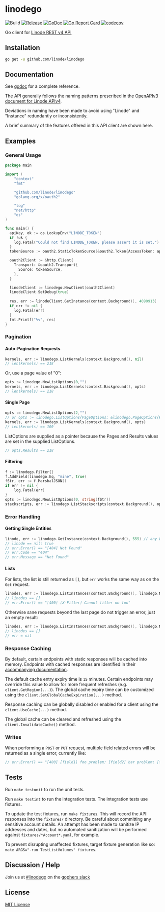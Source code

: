 # linodego

![Build](https://img.shields.io/github/workflow/status/linode/linodego/Testing/main?label=tests)
[![Release](https://img.shields.io/github/v/release/linode/linodego)](https://github.com/linode/linodego/releases/latest)
[![GoDoc](https://godoc.org/github.com/linode/linodego?status.svg)](https://godoc.org/github.com/linode/linodego)
[![Go Report Card](https://goreportcard.com/badge/github.com/linode/linodego)](https://goreportcard.com/report/github.com/linode/linodego)
[![codecov](https://codecov.io/gh/linode/linodego/branch/main/graph/badge.svg)](https://codecov.io/gh/linode/linodego)

Go client for [Linode REST v4 API](https://developers.linode.com/api/v4)

## Installation

```sh
go get -u github.com/linode/linodego
```

## Documentation

See [godoc](https://godoc.org/github.com/linode/linodego) for a complete reference.

The API generally follows the naming patterns prescribed in the [OpenAPIv3 document for Linode APIv4](https://developers.linode.com/api/v4).

Deviations in naming have been made to avoid using "Linode" and "Instance" redundantly or inconsistently.

A brief summary of the features offered in this API client are shown here.

## Examples

### General Usage

```go
package main

import (
	"context"
	"fmt"

	"github.com/linode/linodego"
	"golang.org/x/oauth2"

	"log"
	"net/http"
	"os"
)

func main() {
  apiKey, ok := os.LookupEnv("LINODE_TOKEN")
  if !ok {
    log.Fatal("Could not find LINODE_TOKEN, please assert it is set.")
  }
  tokenSource := oauth2.StaticTokenSource(&oauth2.Token{AccessToken: apiKey})

  oauth2Client := &http.Client{
    Transport: &oauth2.Transport{
      Source: tokenSource,
    },
  }

  linodeClient := linodego.NewClient(oauth2Client)
  linodeClient.SetDebug(true)
  
  res, err := linodeClient.GetInstance(context.Background(), 4090913)
  if err != nil {
    log.Fatal(err)
  }
  fmt.Printf("%v", res)
}
```

### Pagination

#### Auto-Pagination Requests

```go
kernels, err := linodego.ListKernels(context.Background(), nil)
// len(kernels) == 218
```

Or, use a page value of "0":

```go
opts := linodego.NewListOptions(0,"")
kernels, err := linodego.ListKernels(context.Background(), opts)
// len(kernels) == 218
```

#### Single Page

```go
opts := linodego.NewListOptions(2,"")
// or opts := linodego.ListOptions{PageOptions: &linodego.PageOptions{Page: 2}, PageSize: 500}
kernels, err := linodego.ListKernels(context.Background(), opts)
// len(kernels) == 100
```

ListOptions are supplied as a pointer because the Pages and Results
values are set in the supplied ListOptions.

```go
// opts.Results == 218
```

#### Filtering

```go
f := linodego.Filter{}
f.AddField(linodego.Eq, "mine", true)
fStr, err := f.MarshalJSON()
if err != nil {
    log.Fatal(err)
}
opts := linodego.NewListOptions(0, string(fStr))
stackscripts, err := linodego.ListStackscripts(context.Background(), opts)
```

### Error Handling

#### Getting Single Entities

```go
linode, err := linodego.GetInstance(context.Background(), 555) // any Linode ID that does not exist or is not yours
// linode == nil: true
// err.Error() == "[404] Not Found"
// err.Code == "404"
// err.Message == "Not Found"
```

#### Lists

For lists, the list is still returned as `[]`, but `err` works the same way as on the `Get` request.

```go
linodes, err := linodego.ListInstances(context.Background(), linodego.NewListOptions(0, "{\"foo\":bar}"))
// linodes == []
// err.Error() == "[400] [X-Filter] Cannot filter on foo"
```

Otherwise sane requests beyond the last page do not trigger an error, just an empty result:

```go
linodes, err := linodego.ListInstances(context.Background(), linodego.NewListOptions(9999, ""))
// linodes == []
// err = nil
```

### Response Caching

By default, certain endpoints with static responses will be cached into memory. 
Endpoints with cached responses are identified in their [accompanying documentation](https://pkg.go.dev/github.com/linode/linodego?utm_source=godoc).

The default cache entry expiry time is `15` minutes. Certain endpoints may override this value to allow for more frequent refreshes (e.g. `client.GetRegion(...)`).
The global cache expiry time can be customized using the `client.SetGlobalCacheExpiration(...)` method.

Response caching can be globally disabled or enabled for a client using the `client.UseCache(...)` method.

The global cache can be cleared and refreshed using the `client.InvalidateCache()` method.

### Writes

When performing a `POST` or `PUT` request, multiple field related errors will be returned as a single error, currently like:

```go
// err.Error() == "[400] [field1] foo problem; [field2] bar problem; [field3] baz problem"
```

## Tests

Run `make testunit` to run the unit tests. 

Run `make testint` to run the integration tests. The integration tests use fixtures.

To update the test fixtures, run `make fixtures`.  This will record the API responses into the `fixtures/` directory.
Be careful about committing any sensitive account details.  An attempt has been made to sanitize IP addresses and
dates, but no automated sanitization will be performed against `fixtures/*Account*.yaml`, for example.

To prevent disrupting unaffected fixtures, target fixture generation like so: `make ARGS="-run TestListVolumes" fixtures`.

## Discussion / Help

Join us at [#linodego](https://gophers.slack.com/messages/CAG93EB2S) on the [gophers slack](https://gophers.slack.com)

## License

[MIT License](LICENSE)
